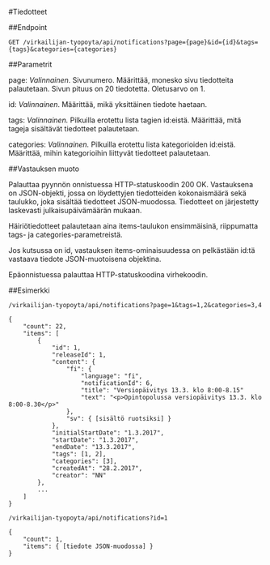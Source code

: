 #Tiedotteet

##Endpoint

`GET /virkailijan-tyopoyta/api/notifications?page={page}&id={id}&tags={tags}&categories={categories}`

##Parametrit

page: *Valinnainen*. Sivunumero. Määrittää, monesko sivu tiedotteita palautetaan.
Sivun pituus on 20 tiedotetta. Oletusarvo on 1.

id: *Valinnainen*. Määrittää, mikä yksittäinen tiedote haetaan.

tags: *Valinnainen.* Pilkuilla erotettu lista tagien id:eistä. Määrittää,
mitä tageja sisältävät tiedotteet palautetaan.

categories: *Valinnainen.* Pilkuilla erotettu lista kategorioiden id:eistä.
Määrittää, mihin kategorioihin liittyvät tiedotteet palautetaan.   

##Vastauksen muoto

Palauttaa pyynnön onnistuessa HTTP-statuskoodin 200 OK. Vastauksena on
JSON-objekti, jossa on löydettyjen tiedotteiden kokonaismäärä sekä
taulukko, joka sisältää tiedotteet JSON-muodossa. Tiedotteet on järjestetty
laskevasti julkaisupäivämäärän mukaan. 

Häiriötiedotteet palautetaan aina items-taulukon ensimmäisinä, 
riippumatta tags- ja categories-parametreistä.

Jos kutsussa on id, vastauksen items-ominaisuudessa on pelkästään id:tä vastaava 
tiedote JSON-muotoisena objektina.

Epäonnistuessa palauttaa HTTP-statuskoodina virhekoodin.

##Esimerkki

`/virkailijan-tyopoyta/api/notifications?page=1&tags=1,2&categories=3,4`

```
{
    "count": 22,
    "items": [
        {
            "id": 1,
            "releaseId": 1,
            "content": {
                "fi": {
                    "language": "fi",
                    "notificationId": 6,
                    "title": "Versiopäivitys 13.3. klo 8:00-8.15"
                    "text": "<p>Opintopolussa versiopäivitys 13.3. klo 8:00-8.30</p>"
                },
                "sv": { [sisältö ruotsiksi] }
            },
            "initialStartDate": "1.3.2017",
            "startDate": "1.3.2017",
            "endDate": "13.3.2017",
            "tags": [1, 2],
            "categories": [3],
            "createdAt": "28.2.2017",
            "creator": "NN"
        },
        ...
    ]
}
```

`/virkailijan-tyopoyta/api/notifications?id=1`

```
{
    "count": 1,
    "items": { [tiedote JSON-muodossa] }
}
```
